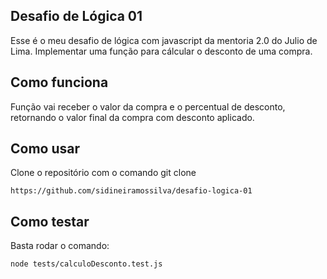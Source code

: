 Desafio de Lógica 01
---
Esse é o meu desafio de lógica com javascript da mentoria 2.0 do Julio de Lima. Implementar uma função para cálcular o desconto de uma compra.

Como funciona
---
Função vai receber o valor da compra e o percentual de desconto, retornando o valor final da compra com desconto aplicado.

Como usar
---
Clone o repositório com o comando git clone
````
https://github.com/sidineiramossilva/desafio-logica-01
````
Como testar
---
Basta rodar o comando:

````
node tests/calculoDesconto.test.js
````
